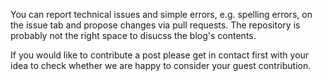 
You can report technical issues and simple errors, e.g. spelling errors, on the issue tab and propose changes via pull requests.
The repository is probably not the right space to disucss the blog's contents.

If you would like to contribute a post please get in contact first with your idea to check whether we are happy to consider your guest contribution.

